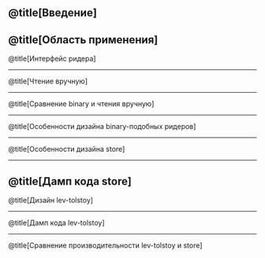 @title[Введение]
---
@title[Область применения]
---
@title[Интерфейс ридера]
<!-- пример на binary для тестов производительности -->
---
@title[Чтение вручную]
<!-- + asm дамп -->
---
@title[Сравнение binary и чтения вручную]
<!-- аллокация памяти во время чтения -->
---
@title[Особенности дизайна binary-подобных ридеров]
<!-- Библиотеки cereal, binary, protocol-buffers -->
<!-- lazy Bytestring -->
<!-- Codensity http://comonad.com/reader/2012/unnatural-transformations-and-quantifiers/ -->
---
@title[Особенности дизайна store]
<!-- замер производительности store -->
---
@title[Дамп кода store]
---
@title[Дизайн lev-tolstoy]
<!-- назад к сodensity -->
<!-- статическая часть -->
<!-- indexed monad для вычисления смешений -->
---
@title[Дамп кода lev-tolstoy]
<!-- rebindable syntax -->
<!-- дамп кода статической части -->
---
@title[Сравнение производительности lev-tolstoy и store]



<!-- 

---?color=linear-gradient(to right, #c02425, #f0cb35)
@title[Introduction]

<! --
Tip! Get started with this template as follows:
Step 1. Delete the contents of this PITCHME.md file.
Step 2. Start adding your own custom slide content.
Step 3. Copy slide markdown snippets from template/md directory as needed.
-- >

@snap[west text-25 text-bold text-white]
GitPitch<br>*The Template*
@snapend

@snap[south-west byline text-white text-06]
The Fastest Way From Idea To Presentation.
@snapend

---
@title[Slide Markdown]

### Each slide in this presentation is provided as a *template*.

<br><br>

@snap[south span-100 text-purple text-05]
Reuse the *markdown snippet* for any slide in this template within your own @css[text-gold text-bold](PITCHME.md) files.
@snapend

---
@title[Tip! Fullscreen]

![TIP](template/img/tip.png)
<br>
For the best viewing experience, press F for fullscreen.
@css[template-note](We recommend using the *SPACE* key to navigate between slides.)

---?include=template/md/split-screen/PITCHME.md

---?include=template/md/sidebar/PITCHME.md

---?include=template/md/list-content/PITCHME.md

---?include=template/md/boxed-text/PITCHME.md

---?include=template/md/image/PITCHME.md

---?include=template/md/sidebox/PITCHME.md

---?include=template/md/code-presenting/PITCHME.md

---?include=template/md/header-footer/PITCHME.md

---?include=template/md/quotation/PITCHME.md

---?include=template/md/announcement/PITCHME.md

---?include=template/md/about/PITCHME.md

---?include=template/md/wrap-up/PITCHME.md

---?image=template/img/presenter.jpg
@title[The Template Docs]

@snap[west sign-off]
### Now it's your turn.
@snapend

@snap[south docslink text-gold span-100]
For supporting documentation see the [The Template Docs](https://gitpitch.com/docs/the-template)
@snapend
-->